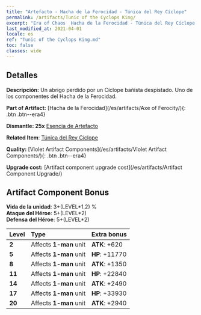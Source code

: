 ```yaml
---
title: "Artefacto - Hacha de la Ferocidad - Túnica del Rey Cíclope"
permalink: /artifacts/Tunic of the Cyclops King/
excerpt: "Era of Chaos  Hacha de la Ferocidad - Túnica del Rey Cíclope. Un abrigo perdido por un Cíclope bañista despistado. Uno de los componentes del Hacha de la Ferocidad."
last_modified_at: 2021-04-01
locale: es
ref: "Tunic of the Cyclops King.md"
toc: false
classes: wide
---
```




## Detalles

 **Descripción:** Un abrigo perdido por un Cíclope bañista despistado. Uno de los componentes del Hacha de la Ferocidad.

 **Part of Artifact:** [Hacha de la Ferocidad](/es/artifacts/Axe of Ferocity/){: .btn .btn--era4}

 **Dismantle: 25x** [Esencia de Artefacto](/es/Items/con_905/)

 **Related Item**: [Túnica del Rey Cíclope](/es/Items/art_128/)

 **Quality:** [Violet Artifact Components](/es/artifacts/Violet Artifact Components/){: .btn .btn--era4}

 **Upgrade cost:** [Artifact component upgrade cost](/es/artifacts/Artifact Component Upgrade/)

## Artifact Component Bonus

  **Vida de la unidad**: 3+(LEVEL\*1.2) %<br/>**Ataque del Héroe**: 5+(LEVEL\*2)<br/>**Defensa del Héroe**: 5+(LEVEL\*2)

  |  Level  | Type |    Extra bonus  | 
  |:--------|:-----|:----------------| 
  | **2** | Affects **1-man** unit | **ATK**: +620 | 
  | **5** | Affects **1-man** unit | **HP**: +11770 | 
  | **8** | Affects **1-man** unit | **ATK**: +1350 | 
  | **11** | Affects **1-man** unit | **HP**: +22840 | 
  | **14** | Affects **1-man** unit | **ATK**: +2490 | 
  | **17** | Affects **1-man** unit | **HP**: +33930 | 
  | **20** | Affects **1-man** unit | **ATK**: +2940 | 
